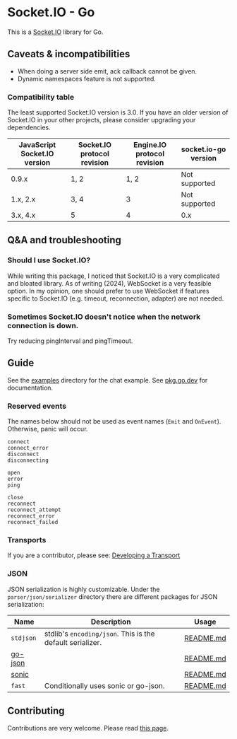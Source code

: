 # Socket.IO - Go

This is a [Socket.IO](https://socket.io) library for Go.

## Caveats & incompatibilities

- When doing a server side emit, ack callback cannot be given.
- Dynamic namespaces feature is not supported.

### Compatibility table

The least supported Socket.IO version is 3.0. If you have an older version of Socket.IO in your other projects, please consider upgrading your dependencies.

| JavaScript Socket.IO version | Socket.IO protocol revision | Engine.IO protocol revision | socket.io-go version |
| ---------------------------- | --------------------------- | --------------------------- | -------------------- |
| 0.9.x                        | 1, 2                        | 1, 2                        | Not supported        |
| 1.x, 2.x                     | 3, 4                        | 3                           | Not supported        |
| 3.x, 4.x                     | 5                           | 4                           | 0.x                  |

## Q&A and troubleshooting

### Should I use Socket.IO?

While writing this package, I noticed that Socket.IO is a very complicated and bloated library. As of writing (2024), WebSocket is a very feasible option. In my opinion, one should prefer to use WebSocket if features specific to Socket.IO (e.g. timeout, reconnection, adapter) are not needed.

### Sometimes Socket.IO doesn't notice when the network connection is down.

Try reducing pingInterval and pingTimeout.

## Guide

See the [examples](examples) directory for the chat example. See [pkg.go.dev](https://pkg.go.dev/github.com/karagenc/socket.io-go) for documentation.

### Reserved events

The names below should not be used as event names (`Emit` and `OnEvent`). Otherwise, panic will occur.

```
connect
connect_error
disconnect
disconnecting

open
error
ping

close
reconnect
reconnect_attempt
reconnect_error
reconnect_failed
```

### Transports

If you are a contributor, please see: [Developing a Transport](CONTRIBUTING.md#developing-a-transport)

### JSON

JSON serialization is highly customizable. Under the `parser/json/serializer` directory there are different packages for JSON serialization:

| Name                                        | Description                                               | Usage                                      |
| ------------------------------------------- | --------------------------------------------------------- | ------------------------------------------ |
| `stdjson`                                   | stdlib's `encoding/json`. This is the default serializer. | [README.md](parser/json/serializer/stdjson/README.md) |
| [go-json](https://github.com/goccy/go-json) |                                                           | [README.md](parser/json/serializer/go-json/README.md) |
| [sonic](https://github.com/bytedance/sonic) |                                                           | [README.md](parser/json/serializer/sonic/README.md)   |
| `fast`                                      | Conditionally uses sonic or go-json.                      | [README.md](parser/json/serializer/fast/README.md)    |

## Contributing

Contributions are very welcome. Please read [this page](CONTRIBUTING.md).
